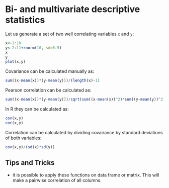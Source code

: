 # Bi- and multivariate descriptive statistics

Let us generate a set of two well correlating variables `x` and `y`:
```R
x<-1:10
y<-2:11+rnorm(10, sd=0.5)
x
y
plot(x,y)
```
Covariance can be calculated manually as:
```R
sum((x-mean(x))*(y-mean(y)))/(length(x)-1)
```
Pearson correlation can be calculated as:
```R
sum((x-mean(x))*(y-mean(y)))/sqrt(sum((x-mean(x))^2)*sum((y-mean(y))^2))
```

In R they can be calculated as:
```R
cov(x,y)
cor(x,y)
```
Correlation can be calculated by dividing covariance by standard deviations of both variables:
```R
cov(x,y)/(sd(x)*sd(y))
```

## Tips and Tricks

* it is possible to apply these functions on data frame or matrix. This will make a pairwise correlation
of all columns.


